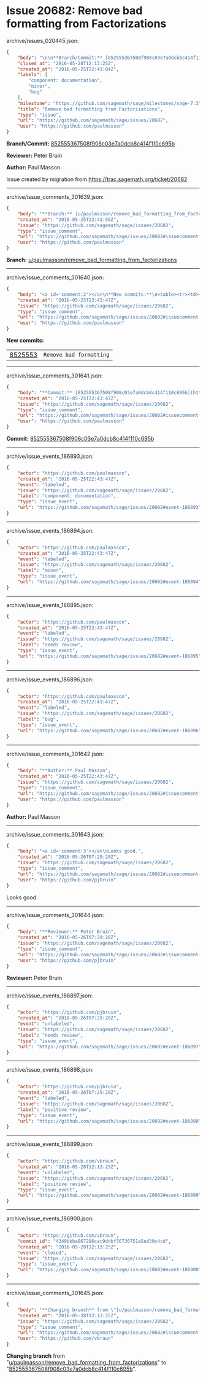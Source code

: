# Issue 20682: Remove bad formatting from Factorizations

archive/issues_020445.json:
```json
{
    "body": "\n\n**Branch/Commit:** [852555367508f908c03e7a0dcb8c414f110c695b](https://github.com/sagemath/sagetrac-mirror/commit/852555367508f908c03e7a0dcb8c414f110c695b)\n\n**Reviewer:** Peter Bruin\n\n**Author:** Paul Masson\n\nIssue created by migration from https://trac.sagemath.org/ticket/20682\n\n",
    "closed_at": "2016-05-28T12:13:25Z",
    "created_at": "2016-05-25T22:41:04Z",
    "labels": [
        "component: documentation",
        "minor",
        "bug"
    ],
    "milestone": "https://github.com/sagemath/sage/milestones/sage-7.3",
    "title": "Remove bad formatting from Factorizations",
    "type": "issue",
    "url": "https://github.com/sagemath/sage/issues/20682",
    "user": "https://github.com/paulmasson"
}
```


**Branch/Commit:** [852555367508f908c03e7a0dcb8c414f110c695b](https://github.com/sagemath/sagetrac-mirror/commit/852555367508f908c03e7a0dcb8c414f110c695b)

**Reviewer:** Peter Bruin

**Author:** Paul Masson

Issue created by migration from https://trac.sagemath.org/ticket/20682





---

archive/issue_comments_301639.json:
```json
{
    "body": "**Branch:** [u/paulmasson/remove_bad_formatting_from_factorizations](https://github.com/sagemath/sagetrac-mirror/tree/u/paulmasson/remove_bad_formatting_from_factorizations)",
    "created_at": "2016-05-25T22:41:56Z",
    "issue": "https://github.com/sagemath/sage/issues/20682",
    "type": "issue_comment",
    "url": "https://github.com/sagemath/sage/issues/20682#issuecomment-301639",
    "user": "https://github.com/paulmasson"
}
```

**Branch:** [u/paulmasson/remove_bad_formatting_from_factorizations](https://github.com/sagemath/sagetrac-mirror/tree/u/paulmasson/remove_bad_formatting_from_factorizations)



---

archive/issue_comments_301640.json:
```json
{
    "body": "<a id='comment:2'></a>\n**New commits:**\n<table><tr><td><a href=\"https://github.com/sagemath/sagetrac-mirror/commit/852555367508f908c03e7a0dcb8c414f110c695b\">8525553</a></td><td><code>Remove bad formatting</code></td></tr></table>\n",
    "created_at": "2016-05-25T22:43:47Z",
    "issue": "https://github.com/sagemath/sage/issues/20682",
    "type": "issue_comment",
    "url": "https://github.com/sagemath/sage/issues/20682#issuecomment-301640",
    "user": "https://github.com/paulmasson"
}
```

<a id='comment:2'></a>
**New commits:**
<table><tr><td><a href="https://github.com/sagemath/sagetrac-mirror/commit/852555367508f908c03e7a0dcb8c414f110c695b">8525553</a></td><td><code>Remove bad formatting</code></td></tr></table>




---

archive/issue_comments_301641.json:
```json
{
    "body": "**Commit:** [852555367508f908c03e7a0dcb8c414f110c695b](https://github.com/sagemath/sagetrac-mirror/commit/852555367508f908c03e7a0dcb8c414f110c695b)",
    "created_at": "2016-05-25T22:43:47Z",
    "issue": "https://github.com/sagemath/sage/issues/20682",
    "type": "issue_comment",
    "url": "https://github.com/sagemath/sage/issues/20682#issuecomment-301641",
    "user": "https://github.com/paulmasson"
}
```

**Commit:** [852555367508f908c03e7a0dcb8c414f110c695b](https://github.com/sagemath/sagetrac-mirror/commit/852555367508f908c03e7a0dcb8c414f110c695b)



---

archive/issue_events_186893.json:
```json
{
    "actor": "https://github.com/paulmasson",
    "created_at": "2016-05-25T22:43:47Z",
    "event": "labeled",
    "issue": "https://github.com/sagemath/sage/issues/20682",
    "label": "component: documentation",
    "type": "issue_event",
    "url": "https://github.com/sagemath/sage/issues/20682#event-186893"
}
```



---

archive/issue_events_186894.json:
```json
{
    "actor": "https://github.com/paulmasson",
    "created_at": "2016-05-25T22:43:47Z",
    "event": "labeled",
    "issue": "https://github.com/sagemath/sage/issues/20682",
    "label": "minor",
    "type": "issue_event",
    "url": "https://github.com/sagemath/sage/issues/20682#event-186894"
}
```



---

archive/issue_events_186895.json:
```json
{
    "actor": "https://github.com/paulmasson",
    "created_at": "2016-05-25T22:43:47Z",
    "event": "labeled",
    "issue": "https://github.com/sagemath/sage/issues/20682",
    "label": "needs review",
    "type": "issue_event",
    "url": "https://github.com/sagemath/sage/issues/20682#event-186895"
}
```



---

archive/issue_events_186896.json:
```json
{
    "actor": "https://github.com/paulmasson",
    "created_at": "2016-05-25T22:43:47Z",
    "event": "labeled",
    "issue": "https://github.com/sagemath/sage/issues/20682",
    "label": "bug",
    "type": "issue_event",
    "url": "https://github.com/sagemath/sage/issues/20682#event-186896"
}
```



---

archive/issue_comments_301642.json:
```json
{
    "body": "**Author:** Paul Masson",
    "created_at": "2016-05-25T22:43:47Z",
    "issue": "https://github.com/sagemath/sage/issues/20682",
    "type": "issue_comment",
    "url": "https://github.com/sagemath/sage/issues/20682#issuecomment-301642",
    "user": "https://github.com/paulmasson"
}
```

**Author:** Paul Masson



---

archive/issue_comments_301643.json:
```json
{
    "body": "<a id='comment:3'></a>\nLooks good.",
    "created_at": "2016-05-26T07:29:20Z",
    "issue": "https://github.com/sagemath/sage/issues/20682",
    "type": "issue_comment",
    "url": "https://github.com/sagemath/sage/issues/20682#issuecomment-301643",
    "user": "https://github.com/pjbruin"
}
```

<a id='comment:3'></a>
Looks good.



---

archive/issue_comments_301644.json:
```json
{
    "body": "**Reviewer:** Peter Bruin",
    "created_at": "2016-05-26T07:29:20Z",
    "issue": "https://github.com/sagemath/sage/issues/20682",
    "type": "issue_comment",
    "url": "https://github.com/sagemath/sage/issues/20682#issuecomment-301644",
    "user": "https://github.com/pjbruin"
}
```

**Reviewer:** Peter Bruin



---

archive/issue_events_186897.json:
```json
{
    "actor": "https://github.com/pjbruin",
    "created_at": "2016-05-26T07:29:20Z",
    "event": "unlabeled",
    "issue": "https://github.com/sagemath/sage/issues/20682",
    "label": "needs review",
    "type": "issue_event",
    "url": "https://github.com/sagemath/sage/issues/20682#event-186897"
}
```



---

archive/issue_events_186898.json:
```json
{
    "actor": "https://github.com/pjbruin",
    "created_at": "2016-05-26T07:29:20Z",
    "event": "labeled",
    "issue": "https://github.com/sagemath/sage/issues/20682",
    "label": "positive review",
    "type": "issue_event",
    "url": "https://github.com/sagemath/sage/issues/20682#event-186898"
}
```



---

archive/issue_events_186899.json:
```json
{
    "actor": "https://github.com/vbraun",
    "created_at": "2016-05-28T12:13:25Z",
    "event": "unlabeled",
    "issue": "https://github.com/sagemath/sage/issues/20682",
    "label": "positive review",
    "type": "issue_event",
    "url": "https://github.com/sagemath/sage/issues/20682#event-186899"
}
```



---

archive/issue_events_186900.json:
```json
{
    "actor": "https://github.com/vbraun",
    "commit_id": "4349bbba867286cac9ddbf56736751a5ed30c4cd",
    "created_at": "2016-05-28T12:13:25Z",
    "event": "closed",
    "issue": "https://github.com/sagemath/sage/issues/20682",
    "type": "issue_event",
    "url": "https://github.com/sagemath/sage/issues/20682#event-186900"
}
```



---

archive/issue_comments_301645.json:
```json
{
    "body": "**Changing branch** from \"[u/paulmasson/remove_bad_formatting_from_factorizations](https://github.com/sagemath/sagetrac-mirror/tree/u/paulmasson/remove_bad_formatting_from_factorizations)\" to \"[852555367508f908c03e7a0dcb8c414f110c695b](https://github.com/sagemath/sagetrac-mirror/commit/852555367508f908c03e7a0dcb8c414f110c695b)\".",
    "created_at": "2016-05-28T12:13:25Z",
    "issue": "https://github.com/sagemath/sage/issues/20682",
    "type": "issue_comment",
    "url": "https://github.com/sagemath/sage/issues/20682#issuecomment-301645",
    "user": "https://github.com/vbraun"
}
```

**Changing branch** from "[u/paulmasson/remove_bad_formatting_from_factorizations](https://github.com/sagemath/sagetrac-mirror/tree/u/paulmasson/remove_bad_formatting_from_factorizations)" to "[852555367508f908c03e7a0dcb8c414f110c695b](https://github.com/sagemath/sagetrac-mirror/commit/852555367508f908c03e7a0dcb8c414f110c695b)".
